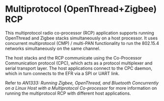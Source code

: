 # Multiprotocol (OpenThread+Zigbee) RCP

This multiprotocol radio co-processor (RCP) application supports running OpenThread and Zigbee stacks simultaneously on a host processor. It uses concurrent multiprotocol (CMP) / multi-PAN functionality to run the 802.15.4 networks simultaneously on the same channel.

The host stacks and the RCP communicate using the Co-Processor Communication protocol (CPC), which acts as a protocol multiplexer and serial transport layer. The host applications connect to the CPC daemon, which in turn connects to the EFR via a SPI or UART link.

Refer to *AN1333: Running Zigbee, OpenThread, and Bluetooth Concurrently on a Linux Host with a Multiprotocol Co-processor* for more information on running the multiprotocol RCP with different host applications.

